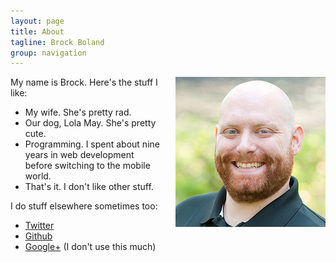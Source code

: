 ```yaml
---
layout: page
title: About
tagline: Brock Boland
group: navigation
---
```

<img src="/files/profile.jpg" alt="Profile" align="right" style="padding-left: 20px;">
My name is Brock. Here's the stuff I like:

* My wife. She's pretty rad.
* Our dog, Lola May. She's pretty cute.
* Programming. I spent about nine years in web development before switching to the mobile world.
* That's it. I don't like other stuff.

I do stuff elsewhere sometimes too:

* [Twitter](http://twitter.com/brock)
* [Github](http://github.com/brockboland)
* <a href="https://plus.google.com/101596666868636644708" rel="me">Google+</a> (I don't use this much)
